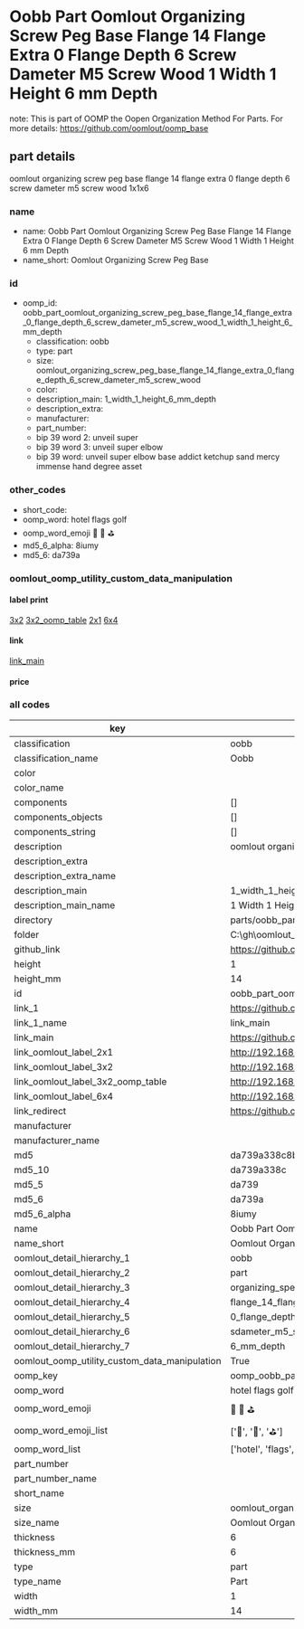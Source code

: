 # Oobb Part Oomlout Organizing Screw Peg Base Flange 14 Flange Extra 0 Flange Depth 6 Screw Dameter M5 Screw Wood 1 Width 1 Height 6 mm Depth  

note: This is part of OOMP the Oopen Organization Method For Parts. For more details: https://github.com/oomlout/oomp_base

##  part details
  



oomlout organizing screw peg base flange 14 flange extra 0 flange depth 6 screw dameter m5 screw wood 1x1x6



### name
* name: Oobb Part Oomlout Organizing Screw Peg Base Flange 14 Flange Extra 0 Flange Depth 6 Screw Dameter M5 Screw Wood 1 Width 1 Height 6 mm Depth
* name_short: Oomlout Organizing Screw Peg Base
### id
* oomp_id: oobb_part_oomlout_organizing_screw_peg_base_flange_14_flange_extra_0_flange_depth_6_screw_dameter_m5_screw_wood_1_width_1_height_6_mm_depth
  * classification: oobb
  * type: part
  * size: oomlout_organizing_screw_peg_base_flange_14_flange_extra_0_flange_depth_6_screw_dameter_m5_screw_wood
  * color: 
  * description_main: 1_width_1_height_6_mm_depth
  * description_extra: 
  * manufacturer: 
  * part_number: 
  * bip 39 word 2: unveil super
  * bip 39 word 3: unveil super elbow
  * bip 39 word: unveil super elbow base addict ketchup sand mercy immense hand degree asset

### other_codes
* short_code: 
* oomp_word: hotel flags golf
* oomp_word_emoji :hotel: :flags: :golf:
* md5_6_alpha: 8iumy
* md5_6: da739a






### oomlout_oomp_utility_custom_data_manipulation
#### label print
[3x2](http://192.168.1.245:1112/?label=oomp%208iumy)
[3x2_oomp_table](http://192.168.1.108:1112/?label=oomp%208iumy)
[2x1](http://192.168.1.242:1112/?label=oomp%208iumy)
[6x4](http://192.168.1.55:1112/?label=oomp%208iumy)    

#### link

[link_main](https://github.com/oomlout/oomlout_oobb_version_4_generated_parts/tree/main/navigation_oomp/oobb/part/oomlout_organizing_screw_peg_base_flange_14_flange_extra_0_flange_depth_6_screw_dameter_m5_screw_wood/1_width_1_height_6_mm_depth/part)                              

#### price







### all codes 
| key | value |  
| --- | --- |  
| classification | oobb |  
| classification_name | Oobb |  
| color |  |  
| color_name |  |  
| components | [] |  
| components_objects | [] |  
| components_string | [] |  
| description | oomlout organizing screw peg base flange 14 flange extra 0 flange depth 6 screw dameter m5 screw wood 1x1x6 |  
| description_extra |  |  
| description_extra_name |  |  
| description_main | 1_width_1_height_6_mm_depth |  
| description_main_name | 1 Width 1 Height 6 mm Depth |  
| directory | parts/oobb_part_oomlout_organizing_screw_peg_base_flange_14_flange_extra_0_flange_depth_6_screw_dameter_m5_screw_wood_1_width_1_height_6_mm_depth |  
| folder | C:\gh\oomlout_oobb_version_4_generated_parts\parts\oobb_part_oomlout_organizing_screw_peg_base_flange_14_flange_extra_0_flange_depth_6_screw_dameter_m5_screw_wood_1_width_1_height_6_mm_depth |  
| github_link | https://github.com/oomlout/oomlout_oomp_part_src/tree/main/parts/oobb_part_oomlout_organizing_screw_peg_base_flange_14_flange_extra_0_flange_depth_6_screw_dameter_m5_screw_wood_1_width_1_height_6_mm_depth |  
| height | 1 |  
| height_mm | 14 |  
| id | oobb_part_oomlout_organizing_screw_peg_base_flange_14_flange_extra_0_flange_depth_6_screw_dameter_m5_screw_wood_1_width_1_height_6_mm_depth |  
| link_1 | https://github.com/oomlout/oomlout_oobb_version_4_generated_parts/tree/main/navigation_oomp/oobb/part/oomlout_organizing_screw_peg_base_flange_14_flange_extra_0_flange_depth_6_screw_dameter_m5_screw_wood/1_width_1_height_6_mm_depth/part |  
| link_1_name | link_main |  
| link_main | https://github.com/oomlout/oomlout_oobb_version_4_generated_parts/tree/main/navigation_oomp/oobb/part/oomlout_organizing_screw_peg_base_flange_14_flange_extra_0_flange_depth_6_screw_dameter_m5_screw_wood/1_width_1_height_6_mm_depth/part |  
| link_oomlout_label_2x1 | http://192.168.1.242:1112/?label=oomp%208iumy |  
| link_oomlout_label_3x2 | http://192.168.1.245:1112/?label=oomp%208iumy |  
| link_oomlout_label_3x2_oomp_table | http://192.168.1.108:1112/?label=oomp%208iumy |  
| link_oomlout_label_6x4 | http://192.168.1.55:1112/?label=oomp%208iumy |  
| link_redirect | https://github.com/oomlout/oomlout_oobb_version_4_generated_parts/tree/main/parts/oobb_oomlout_organizing_screw_peg_base_flange_14_flange_extra_0_flange_depth_6_screw_dameter_m5_screw_wood_01_01_06 |  
| manufacturer |  |  
| manufacturer_name |  |  
| md5 | da739a338c8b57e5e781a12e8e766f73 |  
| md5_10 | da739a338c |  
| md5_5 | da739 |  
| md5_6 | da739a |  
| md5_6_alpha | 8iumy |  
| name | Oobb Part Oomlout Organizing Screw Peg Base Flange 14 Flange Extra 0 Flange Depth 6 Screw Dameter M5 Screw Wood 1 Width 1 Height 6 mm Depth |  
| name_short | Oomlout Organizing Screw Peg Base |  
| oomlout_detail_hierarchy_1 | oobb |  
| oomlout_detail_hierarchy_2 | part |  
| oomlout_detail_hierarchy_3 | organizing_speg_base |  
| oomlout_detail_hierarchy_4 | flange_14_flange_extra |  
| oomlout_detail_hierarchy_5 | 0_flange_depth_6 |  
| oomlout_detail_hierarchy_6 | sdameter_m5_swood |  
| oomlout_detail_hierarchy_7 | 6_mm_depth |  
| oomlout_oomp_utility_custom_data_manipulation | True |  
| oomp_key | oomp_oobb_part_oomlout_organizing_screw_peg_base_flange_14_flange_extra_0_flange_depth_6_screw_dameter_m5_screw_wood_1_width_1_height_6_mm_depth |  
| oomp_word | hotel flags golf |  
| oomp_word_emoji | :hotel: :flags: :golf: |  
| oomp_word_emoji_list | [':hotel:', ':flags:', ':golf:'] |  
| oomp_word_list | ['hotel', 'flags', 'golf'] |  
| part_number |  |  
| part_number_name |  |  
| short_name |  |  
| size | oomlout_organizing_screw_peg_base_flange_14_flange_extra_0_flange_depth_6_screw_dameter_m5_screw_wood |  
| size_name | Oomlout Organizing Screw Peg Base Flange 14 Flange Extra 0 Flange Depth 6 Screw Dameter M5 Screw Wood |  
| thickness | 6 |  
| thickness_mm | 6 |  
| type | part |  
| type_name | Part |  
| width | 1 |  
| width_mm | 14 |  

